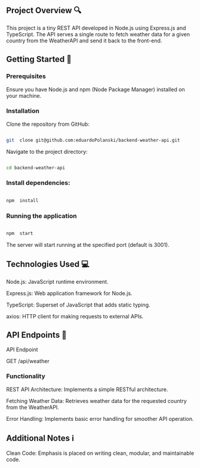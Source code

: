 ## Project Overview 🔍

This project is a tiny REST API developed in Node.js using Express.js and TypeScript. The API serves a single route to fetch weather data for a given country from the WeatherAPI and send it back to the front-end.

## Getting Started 🚀

### Prerequisites

Ensure you have Node.js and npm (Node Package Manager) installed on your machine.

### Installation

Clone the repository from GitHub:

```bash

git  clone git@github.com:eduardoPolanski/backend-weather-api.git
```
Navigate  to  the  project  directory:

```bash

cd backend-weather-api

```

### Install dependencies:

```bash

npm  install

```

### Running the application 

```bash

npm  start

```

The server will start running at the specified port (default is 3001).

  
##  Technologies Used 💻

Node.js: JavaScript runtime environment.

Express.js: Web application framework for Node.js.

TypeScript: Superset of JavaScript that adds static typing.

axios: HTTP client for making requests to external APIs.

## API Endpoints 📡

API Endpoint

GET /api/weather

### Functionality 

REST API Architecture: Implements a simple RESTful architecture.

Fetching Weather Data: Retrieves weather data for the requested country from the WeatherAPI.

Error Handling: Implements basic error handling for smoother API operation.

##  Additional Notes ℹ️

Clean Code: Emphasis is placed on writing clean, modular, and maintainable code.